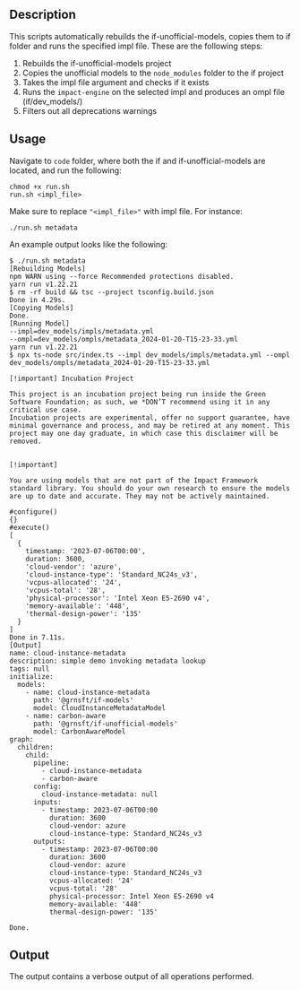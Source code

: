 ## Description
This scripts automatically rebuilds the if-unofficial-models, copies them to if folder and runs the specified impl file. These are the following steps:
1. Rebuilds the if-unofficial-models project
2. Copies the unofficial models to the `node_modules` folder to the if project
3. Takes the impl file argument and checks if it exists
4. Runs the `impact-engine` on the selected impl and produces an ompl file (if/dev_models/)
5. Filters out all deprecations warnings

## Usage
Navigate to `code` folder, where both the if and if-unofficial-models are located, and run the following:
```
chmod +x run.sh
run.sh <impl_file>
```

Make sure to replace `"<impl_file>"` with impl file. For instance:
```
./run.sh metadata
```

An example output looks like the following:
```
$ ./run.sh metadata
[Rebuilding Models]
npm WARN using --force Recommended protections disabled.
yarn run v1.22.21
$ rm -rf build && tsc --project tsconfig.build.json
Done in 4.29s.
[Copying Models]
Done.
[Running Model]
--impl=dev_models/impls/metadata.yml
--ompl=dev_models/ompls/metadata_2024-01-20-T15-23-33.yml
yarn run v1.22.21
$ npx ts-node src/index.ts --impl dev_models/impls/metadata.yml --ompl dev_models/ompls/metadata_2024-01-20-T15-23-33.yml

[!important] Incubation Project

This project is an incubation project being run inside the Green Software Foundation; as such, we *DON’T recommend using it in any critical use case.
Incubation projects are experimental, offer no support guarantee, have minimal governance and process, and may be retired at any moment. This project may one day graduate, in which case this disclaimer will be removed.


[!important]

You are using models that are not part of the Impact Framework standard library. You should do your own research to ensure the models are up to date and accurate. They may not be actively maintained.

#configure()
{}
#execute()
[
  {
    timestamp: '2023-07-06T00:00',
    duration: 3600,
    'cloud-vendor': 'azure',
    'cloud-instance-type': 'Standard_NC24s_v3',
    'vcpus-allocated': '24',
    'vcpus-total': '28',
    'physical-processor': 'Intel Xeon E5-2690 v4',
    'memory-available': '448',
    'thermal-design-power': '135'
  }
]
Done in 7.11s.
[Output]
name: cloud-instance-metadata
description: simple demo invoking metadata lookup
tags: null
initialize:
  models:
    - name: cloud-instance-metadata
      path: '@grnsft/if-models'
      model: CloudInstanceMetadataModel
    - name: carbon-aware
      path: '@grnsft/if-unofficial-models'
      model: CarbonAwareModel
graph:
  children:
    child:
      pipeline:
        - cloud-instance-metadata
        - carbon-aware
      config:
        cloud-instance-metadata: null
      inputs:
        - timestamp: 2023-07-06T00:00
          duration: 3600
          cloud-vendor: azure
          cloud-instance-type: Standard_NC24s_v3
      outputs:
        - timestamp: 2023-07-06T00:00
          duration: 3600
          cloud-vendor: azure
          cloud-instance-type: Standard_NC24s_v3
          vcpus-allocated: '24'
          vcpus-total: '28'
          physical-processor: Intel Xeon E5-2690 v4
          memory-available: '448'
          thermal-design-power: '135'

Done.
```

## Output
The output contains a verbose output of all operations performed.